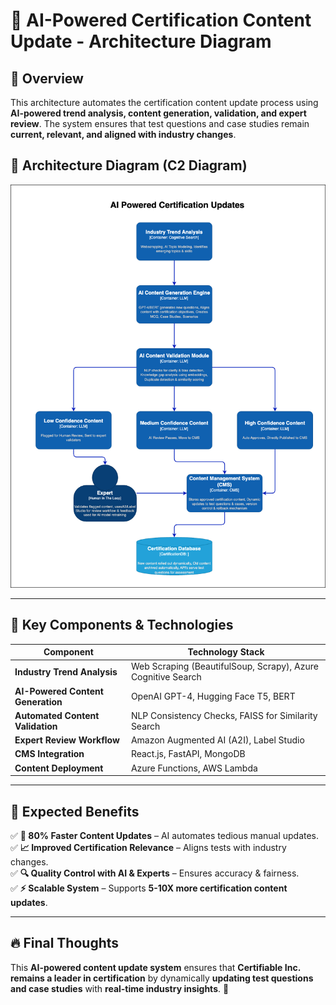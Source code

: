 # 🚀 AI-Powered Certification Content Update - Architecture Diagram

## **🔹 Overview**
This architecture automates the certification content update process using **AI-powered trend analysis, content generation, validation, and expert review**. The system ensures that test questions and case studies remain **current, relevant, and aligned with industry changes**.

## **📌 Architecture Diagram (C2 Diagram)**

![img.png](../images/C2_Content_Update.png)

---

## **🔹 Key Components & Technologies**

| **Component** | **Technology Stack** |
|--------------|---------------------|
| **Industry Trend Analysis** | Web Scraping (BeautifulSoup, Scrapy), Azure Cognitive Search |
| **AI-Powered Content Generation** | OpenAI GPT-4, Hugging Face T5, BERT |
| **Automated Content Validation** | NLP Consistency Checks, FAISS for Similarity Search |
| **Expert Review Workflow** | Amazon Augmented AI (A2I), Label Studio |
| **CMS Integration** | React.js, FastAPI, MongoDB |
| **Content Deployment** | Azure Functions, AWS Lambda |

---

## **🎯 Expected Benefits**
✅ **🚀 80% Faster Content Updates** – AI automates tedious manual updates.  
✅ **📈 Improved Certification Relevance** – Aligns tests with industry changes.  
✅ **🔍 Quality Control with AI & Experts** – Ensures accuracy & fairness.  
✅ **⚡ Scalable System** – Supports **5-10X more certification content updates**.

---

## **🔥 Final Thoughts**
This **AI-powered content update system** ensures that **Certifiable Inc. remains a leader in certification** by dynamically **updating test questions and case studies** with **real-time industry insights**. 🚀

